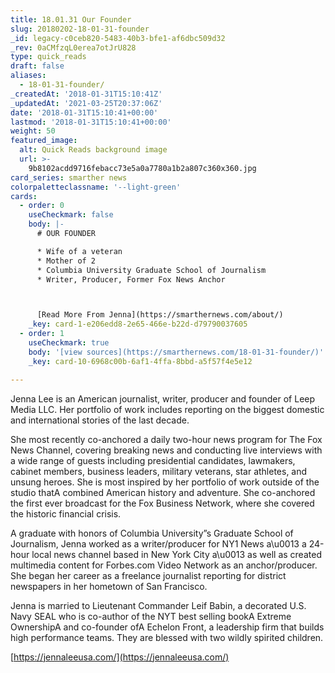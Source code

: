 ```yaml
---
title: 18.01.31 Our Founder
slug: 20180202-18-01-31-founder
_id: legacy-c0ceb820-5483-40b3-bfe1-af6dbc509d32
_rev: 0aCMfzqL0erea7otJrU828
type: quick_reads
draft: false
aliases:
  - 18-01-31-founder/
_createdAt: '2018-01-31T15:10:41Z'
_updatedAt: '2021-03-25T20:37:06Z'
date: '2018-01-31T15:10:41+00:00'
lastmod: '2018-01-31T15:10:41+00:00'
weight: 50
featured_image:
  alt: Quick Reads background image
  url: >-
    9b8102acdd9716febacc73e5a0a7780a1b2a807c360x360.jpg
card_series: smarther news
colorpaletteclassname: '--light-green'
cards:
  - order: 0
    useCheckmark: false
    body: |-
      # OUR FOUNDER

      * Wife of a veteran
      * Mother of 2
      * Columbia University Graduate School of Journalism
      * Writer, Producer, Former Fox News Anchor



      [Read More From Jenna](https://smarthernews.com/about/)
    _key: card-1-e206edd8-2e65-466e-b22d-d79790037605
  - order: 1
    useCheckmark: true
    body: '[view sources](https://smarthernews.com/18-01-31-founder/)'
    _key: card-10-6968c00b-6af1-4ffa-8bbd-a5f57f4e5e12

---
```

Jenna Lee is an American journalist, writer, producer and founder of Leep Media LLC. Her portfolio of work includes reporting on the biggest domestic and international stories of the last decade.

She most recently co-anchored a daily two-hour news program for The Fox News Channel, covering breaking news and conducting live interviews with a wide range of guests including presidential candidates, lawmakers, cabinet members, business leaders, military veterans, star athletes, and unsung heroes. She is most inspired by her portfolio of work outside of the studio thatA combined American history and adventure. She co-anchored the first ever broadcast for the Fox Business Network, where she covered the historic financial crisis.

A graduate with honors of Columbia University”s Graduate School of Journalism, Jenna worked as a writer/producer for NY1 News a\u0013 a 24-hour local news channel based in New York City a\u0013 as well as created multimedia content for Forbes.com Video Network as an anchor/producer. She began her career as a freelance journalist reporting for district newspapers in her hometown of San Francisco.

Jenna is married to Lieutenant Commander Leif Babin, a decorated U.S. Navy SEAL who is co-author of the NYT best selling bookA Extreme OwnershipA and co-founder ofA Echelon Front, a leadership firm that builds high performance teams. They are blessed with two wildly spirited children.

[https://jennaleeusa.com/](https://jennaleeusa.com/)